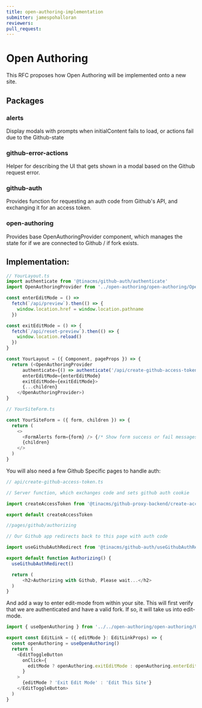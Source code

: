 ```yaml
---
title: open-authoring-implementation
submitter: jamespohalloran
reviewers:
pull_request: 
---
```


# Open Authoring

This RFC proposes how Open Authoring will be implemented onto a new site.


## Packages

### alerts
Display modals with prompts when initialContent fails to load, or actions fail due to the Github-state

### github-error-actions
Helper for describing the UI that gets shown in a modal based on the Github request error.

### github-auth
Provides function for requesting an auth code from Github's API, and exchanging it for an access token.

### open-authoring
Provides base OpenAuthoringProvider component, which manages the state for if we are connected to Github / if fork exists.


## Implementation:

```ts
// YourLayout.ts
import authenticate from '@tinacms/github-auth/authenticate'
import OpenAuthoringProvider from '../open-authoring/open-authoring/OpenAuthoringProvider'

const enterEditMode = () =>
  fetch(`/api/preview`).then(() => {
    window.location.href = window.location.pathname
  })

const exitEditMode = () => {
  fetch(`/api/reset-preview`).then(() => {
    window.location.reload()
  })
}

const YourLayout = ({ Component, pageProps }) => {
  return (<OpenAuthoringProvider
      authenticate={() => authenticate('/api/create-github-access-token')}
      enterEditMode={enterEditMode}
      exitEditMode={exitEditMode}>
      {...children}
    </OpenAuthoringProvider>)
}
```

```ts
// YourSiteForm.ts

const YourSiteForm = ({ form, children }) => {
  return (
    <>
      <FormAlerts form={form} /> {/* Show form success or fail messages */}
      {children}
    </>
  )
}
```

You will also need a few Github Specific pages to handle auth:

```ts
// api/create-github-access-token.ts

// Server function, which exchanges code and sets github auth cookie

import createAccessToken from '@tinacms/github-proxy-backend/create-access-token'

export default createAccessToken
```

```ts
//pages/github/authorizing

// Our Github app redirects back to this page with auth code

import useGithubAuthRedirect from '@tinacms/github-auth/useGithubAuthRedirect'

export default function Authorizing() {
  useGithubAuthRedirect()

  return (
      <h2>Authorizing with Github, Please wait...</h2>
  )
}

```

And add a way to enter edit-mode from within your site.
This will first verify that we are authenticated and have a valid fork. If so, it will take us into edit-mode.

```ts
import { useOpenAuthoring } from '../../open-authoring/open-authoring/OpenAuthoringProvider'

export const EditLink = ({ editMode }: EditLinkProps) => {
  const openAuthoring = useOpenAuthoring()
  return (
    <EditToggleButton
      onClick={
        editMode ? openAuthoring.exitEditMode : openAuthoring.enterEditMode
      }
    >
      {editMode ? 'Exit Edit Mode' : 'Edit This Site'}
    </EditToggleButton>
  )
}
```


